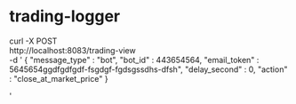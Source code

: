 # trading-logger

curl -X POST \
  http://localhost:8083/trading-view \
  -d ' {
    "message_type" : "bot",
    "bot_id" : 443654564,
    "email_token" : 5645654ggdfgdfgdf-fsgdgf-fgdsgssdhs-dfsh",
    "delay_second" : 0,
    "action" : "close_at_market_price"
 }

  '
